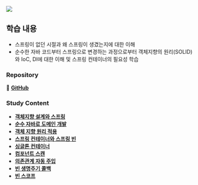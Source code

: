 ![](https://github.com/Heo-y-y/development-blog/assets/112863029/bfb1af60-9935-4093-8bdb-47787c66d512)

## 학습 내용
- 스프링이 없던 시절과 왜 스프링이 생겼는지에 대한 이해
- 순수한 자바 코드부터 스프링으로 변경하는 과정으로부터 객체지향의 원리(SOLID)와 IoC, DI에 대한 이해 및 스프링 컨테이너의 필요성 학습
### Repository
📎 **[GitHub](https://github.com/Heo-y-y/Spring_Roadmap/tree/main/%EC%8A%A4%ED%94%84%EB%A7%81_%ED%95%B5%EC%8B%AC%EC%9B%90%EB%A6%AC_basic/core/src/test/java/hello/core)**


### Study Content
- **[객체지향 설계와 스프링](객체지향설계와스프링.md)**
- **[순수 자바로 도메인 개발](순수자바로도메인개발.md)**
- **[객체 지향 원리 적용](객체지향원리적용.md)**
- **[스프링 컨테이너와 스프링 빈](스프링컨테이너와스프링빈.md)**
- **[싱글톤 컨테이너](싱글톤컨테이너.md)**
- **[컴포넌트 스캔](컴포넌트스캔.md)**
- **[의존관계 자동 주입](의존관계자동주입.md)**
- **[빈 생명주기 콜백](빈생명주기콜백.md)**
- **[빈 스코프](빈스코프.md)**

